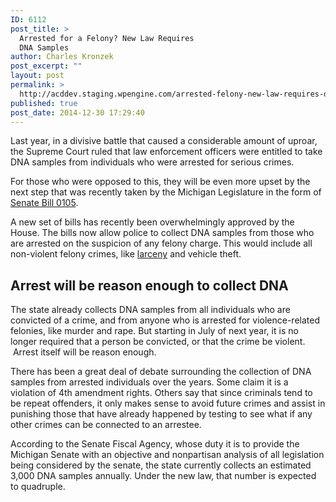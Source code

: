 ```yaml
---
ID: 6112
post_title: >
  Arrested for a Felony? New Law Requires
  DNA Samples
author: Charles Kronzek
post_excerpt: ""
layout: post
permalink: >
  http://acddev.staging.wpengine.com/arrested-felony-new-law-requires-dna-samples.html
published: true
post_date: 2014-12-30 17:29:40
---
```

Last year, in a divisive battle that caused a considerable amount of uproar, the Supreme Court ruled that law enforcement officers were entitled to take DNA samples from individuals who were arrested for serious crimes.<!--more-->

For those who were opposed to this, they will be even more upset by the next step that was recently taken by the Michigan Legislature in the form of <a href="http://legislature.mi.gov/(S(2yidmdijteko01vnjjlp41ir))/mileg.aspx?page=getObject&amp;objectName=2013-SB-0105" target="_blank">Senate Bill 0105</a>.

A new set of bills has recently been overwhelmingly approved by the House. The bills now allow police to collect DNA samples from those who are arrested on the suspicion of any felony charge. This would include all non-violent felony crimes, like <a href="http://acddev.staging.wpengine.com/michigan-larceny-attorney-larceny-building-lawyers.html" target="_blank">larceny</a> and vehicle theft.


<h2>Arrest will be reason enough to collect DNA</h2>

The state already collects DNA samples from all individuals who are convicted of a crime, and from anyone who is arrested for violence-related felonies, like murder and rape. But starting in July of next year, it is no longer required that a person be convicted, or that the crime be violent.  Arrest itself will be reason enough.

There has been a great deal of debate surrounding the collection of DNA samples from arrested individuals over the years. Some claim it is a violation of 4th amendment rights. Others say that since criminals tend to be repeat offenders, it only makes sense to avoid future crimes and assist in punishing those that have already happened by testing to see what if any other crimes can be connected to an arrestee.

According to the Senate Fiscal Agency, whose duty it is to provide the Michigan Senate with an objective and nonpartisan analysis of all legislation being considered by the senate, the state currently collects an estimated 3,000 DNA samples annually. Under the new law, that number is expected to quadruple.